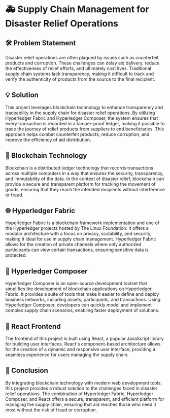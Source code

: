 # 🚑 Supply Chain Management for Disaster Relief Operations

## 🛠️ Problem Statement

Disaster relief operations are often plagued by issues such as counterfeit products and corruption. These challenges can delay aid delivery, reduce the effectiveness of relief efforts, and ultimately cost lives. Traditional supply chain systems lack transparency, making it difficult to track and verify the authenticity of products from the source to the final recipient.

## 💡 Solution

This project leverages blockchain technology to enhance transparency and traceability in the supply chain for disaster relief operations. By utilizing Hyperledger Fabric and Hyperledger Composer, the system ensures that every transaction is recorded in a tamper-proof ledger, making it possible to trace the journey of relief products from suppliers to end beneficiaries. This approach helps combat counterfeit products, reduce corruption, and improve the efficiency of aid distribution.

## 🔗 Blockchain Technology

Blockchain is a distributed ledger technology that records transactions across multiple computers in a way that ensures the security, transparency, and immutability of the data. In the context of disaster relief, blockchain can provide a secure and transparent platform for tracking the movement of goods, ensuring that they reach the intended recipients without interference or fraud.

## 🌐 Hyperledger Fabric

Hyperledger Fabric is a blockchain framework implementation and one of the Hyperledger projects hosted by The Linux Foundation. It offers a modular architecture with a focus on privacy, scalability, and security, making it ideal for use in supply chain management. Hyperledger Fabric allows for the creation of private channels where only authorized participants can view certain transactions, ensuring sensitive data is protected.

## 🧰 Hyperledger Composer

Hyperledger Composer is an open-source development toolset that simplifies the development of blockchain applications on Hyperledger Fabric. It provides a suite of tools that make it easier to define and deploy business networks, including assets, participants, and transactions. Using Hyperledger Composer, developers can quickly model and implement complex supply chain scenarios, enabling faster deployment of solutions.

## 🌟 React Frontend

The frontend of this project is built using React, a popular JavaScript library for building user interfaces. React's component-based architecture allows for the creation of a dynamic and responsive user interface, providing a seamless experience for users managing the supply chain.

## 🚀 Conclusion

By integrating blockchain technology with modern web development tools, this project provides a robust solution to the challenges faced in disaster relief operations. The combination of Hyperledger Fabric, Hyperledger Composer, and React offers a secure, transparent, and efficient platform for managing the supply chain, ensuring that aid reaches those who need it most without the risk of fraud or corruption.

